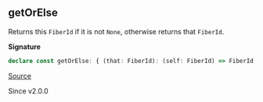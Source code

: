 ## getOrElse

Returns this `FiberId` if it is not `None`, otherwise returns that `FiberId`.

**Signature**

```ts
declare const getOrElse: { (that: FiberId): (self: FiberId) => FiberId; (self: FiberId, that: FiberId): FiberId; }
```

[Source](https://github.com/Effect-TS/effect/tree/main/packages/effect/src/FiberId.ts#L143)

Since v2.0.0